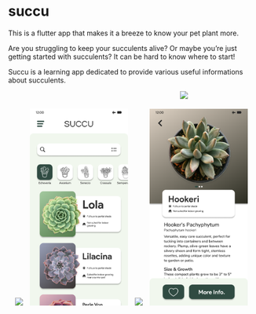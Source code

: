 # succu
This is a flutter app that makes it a breeze to know your pet plant more.

Are you struggling to keep your succulents alive? Or maybe you’re just getting started with succulents? It can be hard to know where to start!

Succu is a learning app dedicated to provide various useful informations about succulents.

<div>&emsp;&emsp;&emsp;&emsp;&emsp;&emsp;&emsp;&emsp;&emsp;&emsp;&emsp;&emsp;&emsp;&emsp;&emsp;&emsp;&emsp;&emsp;&emsp;&emsp;&emsp;&emsp;&emsp;&emsp;&emsp;<img src="UI%20Design/Logo.png" width="100"></div><br>
<div>&emsp;<img src="UI%20Design/Splash_Art.png" width="200">&emsp;<img src="UI%20Design/Main_Menu.png" width="200">&emsp;<img src="UI%20Design/Side_Menu.png" width="200">&emsp;<img src="UI%20Design/Item_View.png" width="200"></div>

